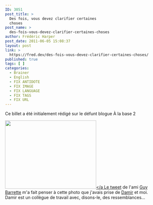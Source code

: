 ```yaml
---
ID: 3051
post_title: >
  Des fois, vous devez clarifier certaines
  choses
post_name: >
  des-fois-vous-devez-clarifier-certaines-choses
author: Frédéric Harper
post_date: 2011-06-05 15:08:37
layout: post
link: >
  https://fred.dev/des-fois-vous-devez-clarifier-certaines-choses/
published: true
tags: [ ]
categories:
  - Brainer
  - English
  - FIX ANTIDOTE
  - FIX IMAGE
  - FIX LANGUAGE
  - FIX TAGS
  - FIX URL
---
```

<div id="deadblog">
  Ce billet a été initialement rédigé sur le défunt blogue À la base 2
</div>

[<img title="5800383424_a17af3753b" src="http://fred.dev/wp-content/uploads/2011/06/5800383424_a17af3753b1-300x225.jpg" alt="" width="300" height="225" /></a
Le <a href="https://twitter.com/#!/guybarrette/statuses/77384917754978304" target="_blank" rel="noopener noreferrer">tweet</a> de l'ami <a href="https://guy.dotnet-expertise.com/" target="_blank" rel="noopener noreferrer">Guy Barrette</a> m'a fait penser à cette photo que j'avais prise de <a href="https://twitter.com/#!/DamirB" target="_blank" rel="noopener noreferrer">Damir</a> et moi. Damir est un collègue de travail avec, disons-le, des ressemblances...][1]

 [1]: https://www.flickr.com/photos/fredericharper/5800383424/sizes/z/in/photostream/